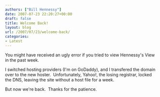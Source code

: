 ```yaml
---
authors: ["Bill Hennessy"]
date: 2007-07-23 22:20:27+00:00
draft: false
title: Welcome Back!
layout: blog
url: /2007/07/23/welcome-back/
categories:
- Latest
---
```


You might have received an ugly error if you tried to view Hennessy's View in the past week. 

I switched hosting providers (I'm on GoDaddy), and I transfered the domain over to the new hoster.  Unfortunately, Yahoo!, the losing registrar, locked the DNS, leaving the site without a host file for a week.

But now we're back.  Thanks for the patience.

